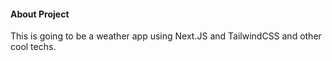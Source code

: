 #### About Project

This is going to be a weather app using Next.JS and TailwindCSS and other cool techs.